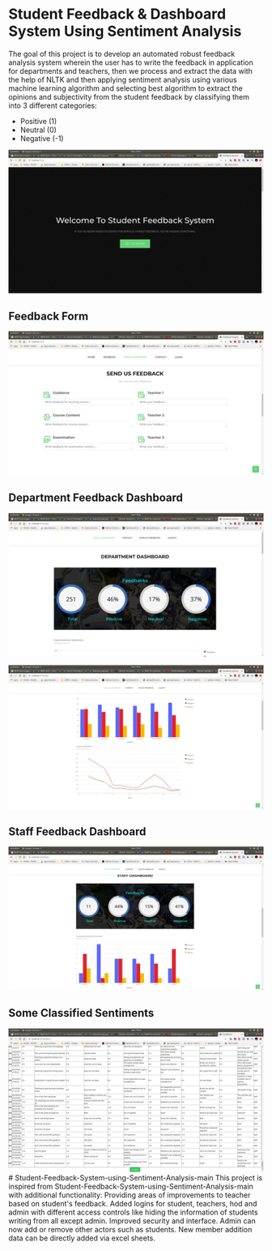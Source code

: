 
# Student Feedback & Dashboard System Using Sentiment Analysis

The goal of this project is to develop an automated robust feedback analysis system wherein the user has to write the feedback in application for departments and teachers, then we process and extract the data with the help of NLTK and then applying sentiment analysis using various machine learning algorithm and selecting best algorithm to extract the opinions and subjectivity from the student feedback by classifying them into 3 different categories:

- Positive (1)
- Neutral (0)
- Negative (-1)

![](static/StudentScrn1.png)

## Feedback Form
![](static/StudentScrn2.png)

## Department Feedback Dashboard
![](static/StudentScrn3.png)

![](static/StudentScrn4.png)

## Staff Feedback Dashboard
![](static/StudentScrn15.png)

## Some Classified Sentiments
![](static/StudentScrn16.png)
#   S t u d e n t - F e e d b a c k - S y s t e m - u s i n g - S e n t i m e n t - A n a l y s i s - m a i n 
 
 
This project is inspired from Student-Feedback-System-using-Sentiment-Analysis-main with additional functionality:
Providing areas of improvements to teacher based on student's feedback.
Added logins for student, teachers, hod and admin with different access controls like hiding the information of students writing from all except admin.
Improved security and interface.
Admin can now add or remove other actors such as students.
New member addition data can be directly added via excel sheets.